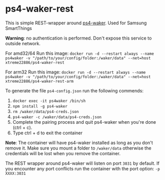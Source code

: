# ps4-waker-rest

This is simple REST-wrapper around [ps4-waker](https://github.com/dhleong/ps4-waker). Used for Samsung SmartThings

**Warning**: no authentication is performed. Don't expose this service to outside network.

For amd32/64
Run this image:
`docker run -d --restart always --name ps4waker -v "/path/to/your/config/folder:/waker/data" --net=host xtreme22886/ps4-waker-rest`

For arm32
Run this image:
`docker run -d --restart always --name ps4waker -v "/path/to/your/config/folder:/waker/data" --net=host xtreme22886/ps4-waker-rest-arm`

To generate the file `ps4-config.json` run the following commends:
1. `docker exec -it ps4waker /bin/sh`
2. `npm install -g ps4-waker`
3. `rm /waker/data/ps4-creds.json`
4. `ps4-waker -c /waker/data/ps4-creds.json`
5. Complete the pairing process and quit ps4-waker when you're done (ctrl + c).
6. Type ctrl + d to exit the container

**Note**: The container will have ps4-waker installed as long as you don't remove it. Make sure you mount a folder to `/waker/data` otherwise the credentials will be lost when you remove the container.

The REST wrapper around ps4-waker will listen on port `3031` by default. If you encounter any port conflicts run the container with the port option: `-p XXXX:3031`
